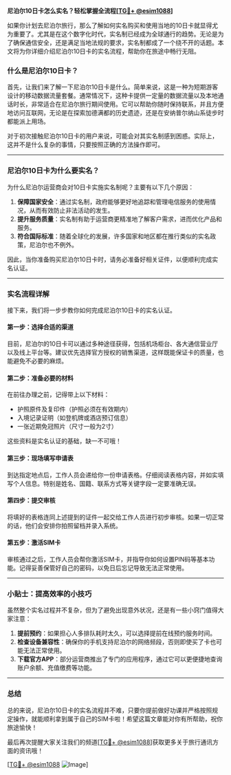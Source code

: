 **尼泊尔10日卡怎么实名？轻松掌握全流程[[TG💪+ @esim1088](https://t.me/s/esim1088)]**

如果你计划去尼泊尔旅行，那么了解如何实名购买和使用当地的10日卡就显得尤为重要了。尤其是在这个数字化时代，实名制已经成为全球通行的趋势。无论是为了确保通信安全，还是满足当地法规的要求，实名制都成了一个绕不开的话题。本文将为你详细介绍尼泊尔10日卡的实名流程，帮助你在旅途中畅行无阻。

### 什么是尼泊尔10日卡？

首先，让我们来了解一下尼泊尔10日卡是什么。简单来说，这是一种为短期游客设计的移动数据流量套餐。通常情况下，这种卡提供一定量的数据流量以及本地通话时长，非常适合在尼泊尔旅行期间使用。它可以帮助你随时保持联系，并且方便地访问互联网，无论是在探索加德满都的历史遗迹，还是在安纳普尔纳山系徒步时都能派上用场。

对于初次接触尼泊尔10日卡的用户来说，可能会对其实名制感到困惑。实际上，这并不是什么复杂的事情，只要按照正确的方法操作即可。

---

### 尼泊尔10日卡为什么要实名？

为什么尼泊尔运营商会对10日卡实施实名制呢？主要有以下几个原因：

1. **保障国家安全**：通过实名制，政府能够更好地追踪和管理电信服务的使用情况，从而有效防止非法活动的发生。
2. **提升服务质量**：实名制有助于运营商更精准地了解客户需求，进而优化产品和服务。
3. **符合国际标准**：随着全球化的发展，许多国家和地区都在推行类似的实名政策，尼泊尔也不例外。

因此，当你准备购买尼泊尔10日卡时，请务必准备好相关证件，以便顺利完成实名认证。

---

### 实名流程详解

接下来，我们将一步步教你如何完成尼泊尔10日卡的实名认证。

#### 第一步：选择合适的渠道

目前，尼泊尔的10日卡可以通过多种途径获得，包括机场柜台、各大通信营业厅以及线上平台等。建议优先选择官方授权的销售渠道，这样既能保证卡的质量，也能避免不必要的麻烦。

#### 第二步：准备必要的材料

在前往办理之前，记得带上以下材料：
- 护照原件及复印件（护照必须在有效期内）
- 入境记录证明（如登机牌或酒店预订信息）
- 一张近期免冠照片（尺寸一般为2寸）

这些资料是实名认证的基础，缺一不可哦！

#### 第三步：现场填写申请表

到达指定地点后，工作人员会递给你一份申请表格。仔细阅读表格内容，并如实填写个人信息。特别是姓名、国籍、联系方式等关键字段一定要准确无误。

#### 第四步：提交审核

将填好的表格连同上述提到的证件一起交给工作人员进行初步审核。如果一切正常的话，他们会安排你拍照留档并录入系统。

#### 第五步：激活SIM卡

审核通过之后，工作人员会帮你激活SIM卡，并指导你如何设置PIN码等基本功能。记得妥善保管好自己的密码，以免日后忘记导致无法正常使用。

---

### 小贴士：提高效率的小技巧

虽然整个实名过程并不复杂，但为了避免出现意外状况，还是有一些小窍门值得大家注意：

1. **提前预约**：如果担心人多排队耗时太久，可以选择提前在线预约服务时间。
2. **检查设备兼容性**：确保你的手机支持尼泊尔的网络频段，否则即使买了卡也可能无法正常使用。
3. **下载官方APP**：部分运营商推出了专门的应用程序，通过它可以更便捷地查询账户余额、充值缴费等功能。

---

### 总结

总的来说，尼泊尔10日卡的实名流程并不难，只要你提前做好功课并严格按照规定操作，就能顺利拿到属于自己的SIM卡啦！希望这篇文章能对你有所帮助，祝你旅途愉快！

最后再次提醒大家关注我们的频道[[TG💪+ @esim1088](https://t.me/s/esim1088)]获取更多关于旅行通讯方面的资讯哦！

[[TG💪+ @esim1088](https://t.me/s/esim1088) ![Image](https://i.postimg.cc/4NQfJmqS/Snipaste-2025-05-13-00-14-12.png)]